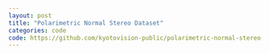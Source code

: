 ```yaml
---
layout: post
title: "Polarimetric Normal Stereo Dataset"
categories: code
code: https://github.com/kyotovision-public/polarimetric-normal-stereo
---
```


